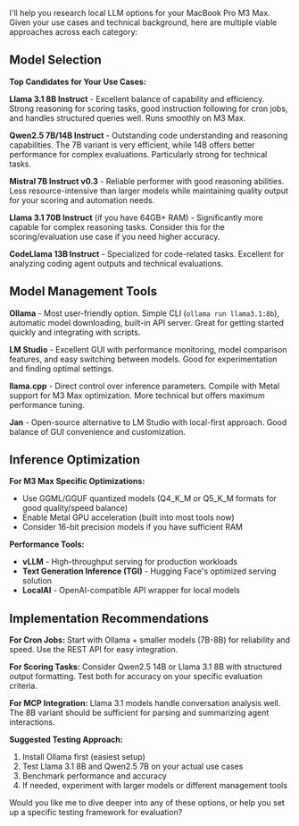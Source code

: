 I'll help you research local LLM options for your MacBook Pro M3 Max. Given your use cases and technical background, here are multiple viable approaches across each category:

## Model Selection

**Top Candidates for Your Use Cases:**

**Llama 3.1 8B Instruct** - Excellent balance of capability and efficiency. Strong reasoning for scoring tasks, good instruction following for cron jobs, and handles structured queries well. Runs smoothly on M3 Max.

**Qwen2.5 7B/14B Instruct** - Outstanding code understanding and reasoning capabilities. The 7B variant is very efficient, while 14B offers better performance for complex evaluations. Particularly strong for technical tasks.

**Mistral 7B Instruct v0.3** - Reliable performer with good reasoning abilities. Less resource-intensive than larger models while maintaining quality output for your scoring and automation needs.

**Llama 3.1 70B Instruct** (if you have 64GB+ RAM) - Significantly more capable for complex reasoning tasks. Consider this for the scoring/evaluation use case if you need higher accuracy.

**CodeLlama 13B Instruct** - Specialized for code-related tasks. Excellent for analyzing coding agent outputs and technical evaluations.

## Model Management Tools

**Ollama** - Most user-friendly option. Simple CLI (`ollama run llama3.1:8b`), automatic model downloading, built-in API server. Great for getting started quickly and integrating with scripts.

**LM Studio** - Excellent GUI with performance monitoring, model comparison features, and easy switching between models. Good for experimentation and finding optimal settings.

**llama.cpp** - Direct control over inference parameters. Compile with Metal support for M3 Max optimization. More technical but offers maximum performance tuning.

**Jan** - Open-source alternative to LM Studio with local-first approach. Good balance of GUI convenience and customization.

## Inference Optimization

**For M3 Max Specific Optimizations:**
- Use GGML/GGUF quantized models (Q4_K_M or Q5_K_M formats for good quality/speed balance)
- Enable Metal GPU acceleration (built into most tools now)
- Consider 16-bit precision models if you have sufficient RAM

**Performance Tools:**
- **vLLM** - High-throughput serving for production workloads
- **Text Generation Inference (TGI)** - Hugging Face's optimized serving solution
- **LocalAI** - OpenAI-compatible API wrapper for local models

## Implementation Recommendations

**For Cron Jobs:** Start with Ollama + smaller models (7B-8B) for reliability and speed. Use the REST API for easy integration.

**For Scoring Tasks:** Consider Qwen2.5 14B or Llama 3.1 8B with structured output formatting. Test both for accuracy on your specific evaluation criteria.

**For MCP Integration:** Llama 3.1 models handle conversation analysis well. The 8B variant should be sufficient for parsing and summarizing agent interactions.

**Suggested Testing Approach:**
1. Install Ollama first (easiest setup)
2. Test Llama 3.1 8B and Qwen2.5 7B on your actual use cases
3. Benchmark performance and accuracy
4. If needed, experiment with larger models or different management tools

Would you like me to dive deeper into any of these options, or help you set up a specific testing framework for evaluation?
